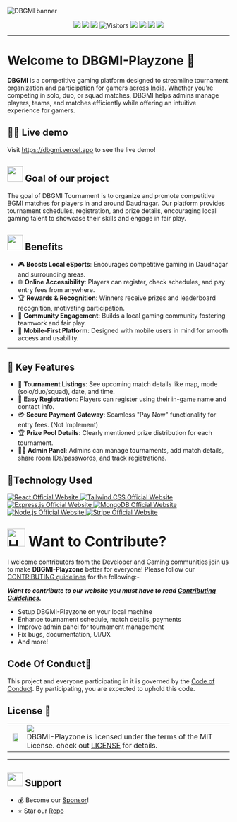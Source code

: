 ![DBGMI banner](https://github.com/user-attachments/assets/cbf09e87-02ab-4b1e-ac87-d520ef9cc2f7)

<p align="center">
 <a href="https://github.com/mdazfar2/DBGMI-Playzone"><img src="https://badges.frapsoft.com/os/v1/open-source.svg?v=103"></a>
     <a href="https://github.com/mdazfar2/"><img src="https://img.shields.io/badge/Maintained%3F-yes-brightgreen.svg?v=103"></a>
<a href="https://github.com/mdazfar2/DBGMI-Playzone/blob/main/LICENSE"><img src="https://img.shields.io/badge/MIT-Licence-blue.svg?v=103"></a>
<img src="https://api.visitorbadge.io/api/visitors?path=mdazfar2%2FDBGMI-Playzone%20&countColor=%23263759&style=flat" alt="Visitors"/>
    <a href="https://github.com/mdazfar2/DBGMI-Playzone/graphs/contributors"><img src="https://img.shields.io/github/contributors/mdazfar2/DBGMI-Playzone?color=brightgreen"></a>
    <a href="https://github.com/mdazfar2/DBGMI-Playzone/stargazers"><img src="https://img.shields.io/github/stars/mdazfar2/DBGMI-Playzone?color=0059b3"></a>
<a href="https://github.com/mdazfar2/DBGMI-Playzone/network/members"><img src="https://img.shields.io/github/forks/mdazfar2/DBGMI-Playzone?color=yellow"></a>
<a href="https://github.com/mdazfar2/DBGMI-Playzone/issues"><img src="https://img.shields.io/github/issues/mdazfar2/DBGMI-Playzone?color=0059b3"></a>
</p>

<hr/>

<a name="Welcome to DBGMI-Playzone "></a>

# Welcome to DBGMI-Playzone 👋
**DBGMI** is a competitive gaming platform designed to streamline tournament organization and participation for gamers across India. Whether you're competing in solo, duo, or squad matches, DBGMI helps admins manage players, teams, and matches efficiently while offering an intuitive experience for gamers.

<a name="demo"></a>
## 👩‍💻 Live demo 

Visit https://dbgmi.vercel.app to see the live demo!

<div>
  <h2><img src="https://github.com/Meetjain1/wanderlust/assets/133582566/4a07b161-b8d6-4803-804a-3b0db699023e" width="35" height="35"> Goal of our project </h2>
</div>

The goal of DBGMI Tournament is to organize and promote competitive BGMI matches for players in and around Daudnagar. Our platform provides tournament schedules, registration, and prize details, encouraging local gaming talent to showcase their skills and engage in fair play.

<div>
  <h2><img src="https://github.com/Meetjain1/wanderlust/assets/133582566/1ee5934a-27be-4502-a7bf-e6a8c78fe5a3" width="35" height="35"> Benefits</h2>
</div>

- 🎮 **Boosts Local eSports**: Encourages competitive gaming in Daudnagar and surrounding areas.
- 🌐 **Online Accessibility**: Players can register, check schedules, and pay entry fees from anywhere.
- 🏆 **Rewards & Recognition**: Winners receive prizes and leaderboard recognition, motivating participation.
- 🤝 **Community Engagement**: Builds a local gaming community fostering teamwork and fair play.
- 📱 **Mobile-First Platform**: Designed with mobile users in mind for smooth access and usability.

---

## 🧩 Key Features

- 📅 **Tournament Listings**: See upcoming match details like map, mode (solo/duo/squad), date, and time.
- 📝 **Easy Registration**: Players can register using their in-game name and contact info.
- 💳 **Secure Payment Gateway**: Seamless "Pay Now" functionality for entry fees. (Not Implement)
- 🏆 **Prize Pool Details**: Clearly mentioned prize distribution for each tournament.
- 🧑‍💻 **Admin Panel**: Admins can manage tournaments, add match details, share room IDs/passwords, and track registrations.

<h2> 🚀Technology Used</h2>

<p>
  <a href="https://react.dev/">
    <img src="https://img.shields.io/badge/React-61DAFB?style=for-the-badge&logo=react&logoColor=black" alt="React Official Website"/>
  </a>
   <a href="https://tailwindcss.com/">
    <img src="https://img.shields.io/badge/Tailwind_CSS-06B6D4?style=for-the-badge&logo=tailwindcss&logoColor=white" alt="Tailwind CSS Official Website"/>
  </a>
  <a href="https://expressjs.com/">
    <img src="https://img.shields.io/badge/Express.js-000000?style=for-the-badge&logo=express&logoColor=white" alt="Express.js Official Website"/>
  </a>
  <a href="https://www.mongodb.com/">
    <img src="https://img.shields.io/badge/MongoDB-FF6F00?style=for-the-badge&logo=mongodb&logoColor=white" alt="MongoDB Official Website" />
  </a>
  <a href="https://nodejs.org/">
    <img src="https://img.shields.io/badge/Node.js-339933?style=for-the-badge&logo=node.js&logoColor=white" alt="Node.js Official Website"/>
  </a>
<a href="https://stripe.com/">
  <img src="https://img.shields.io/badge/Stripe-008CDD?style=for-the-badge&logo=stripe&logoColor=white" alt="Stripe Official Website"/>
</a>

</p>


<!-- Open Source Programs 
  <div>
    <h2><img src="https://github.com/Tarikul-Islam-Anik/Animated-Fluent-Emojis/blob/master/Emojis/Hand%20gestures/Flexed%20Biceps.png?raw=true" width="35" height="35" > Open Source Programs</h2>
  </div>

  <table border="1" cellpadding="10">
        <tr>
            <td rowspan="2">
                <img src="https://th.bing.com/th/id/OIP.XX5zoe1VW_BAEpFNiAP7rwHaHa?pid=ImgDet&w=474&h=474&rs=1" alt="Hacktoberfest Logo" width="100" height="55">
            </td>
            <td>
                <strong>GSSoC 2025</strong>
            </td>
        </tr>
        <tr>
            <td>
                This project is part of GSSoC We warmly welcome contributions from the community to help elevate DBGMI.
            </td>
        </tr>
    </table>

---

-->

<div align="left">
<h2><font size="6"><img src="https://raw.githubusercontent.com/Tarikul-Islam-Anik/Animated-Fluent-Emojis/master/Emojis/Hand%20gestures/Handshake.png" alt="Handshake" width="40" height="40" /> Want to Contribute? </font></h2>
</div>


I welcome contributors from the Developer and Gaming communities join us to make **DBGMI-Playzone** better for everyone! Please follow our [CONTRIBUTING guidelines](https://github.com/mdazfar2/DBGMI-Playzone/blob/main/CONTRIBUTING.md) for the following:-

***Want to contribute to our website you must have to read [Contributing Guidelines](https://github.com/mdazfar2/DBGMI-Playzone/blob/main/CONTRIBUTING.md).***

- Setup DBGMI-Playzone on your local machine
- Enhance tournament schedule, match details, payments
- Improve admin panel for tournament management
- Fix bugs, documentation, UI/UX
- And more!

<h2>Code Of Conduct📑</h2>

This project and everyone participating in it is governed by the [Code of Conduct](https://github.com/mdazfar2/DBGMI-Playzone/blob/main/CODE_OF_CONDUCT.md). By participating, you are expected to uphold this code.

## License 📝


<table>
  <tr>
     <td>
       <p align="center"> <img src="https://github.com/mdazfar2/DBGMI-Playzone/assets/100375390/880c1c91-8d87-4349-afc4-b69b2d8daea1" width="80%"></img>
    </td>
    <td> 
      <img src="https://img.shields.io/badge/License-MIT-yellow.svg"/> <br> 
DBGMI-Playzone is licensed under the terms of the MIT License. check out <a href="./LICENSE">LICENSE</a> for details. <img width=2300/>
    </td>
  </tr>
</table>

<a name="support"></a>

<hr>

<div>
  <h2><img src="https://fonts.gstatic.com/s/e/notoemoji/latest/1f31f/512.webp" width="35" height="30"> Support </h2>
</div>

- 💰 Become our [Sponsor](https://github.com/sponsors/mdazfar2)!
- ⭐ Star our [Repo](https://github.com/mdazfar2/DBGMI-Playzone)
